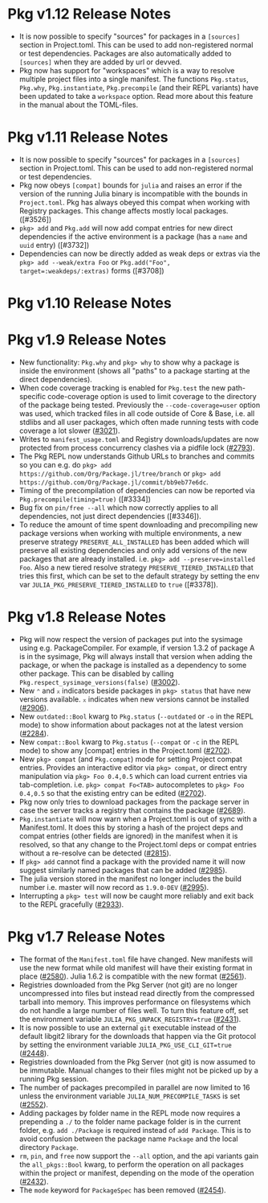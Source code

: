 Pkg v1.12 Release Notes
=======================

- It is now possible to specify "sources" for packages in a `[sources]` section in Project.toml.
  This can be used to add non-registered normal or test dependencies. Packages are also automatically added to `[sources]` when they are added by url or devved.
- Pkg now has support for "workspaces" which is a way to resolve multiple project files into a single manifest.
  The functions `Pkg.status`, `Pkg.why`, `Pkg.instantiate`, `Pkg.precompile` (and their REPL variants) have been updated
  to take a `workspace` option. Read more about this feature in the manual about the TOML-files.

Pkg v1.11 Release Notes
=======================

- It is now possible to specify "sources" for packages in a `[sources]` section in Project.toml.
  This can be used to add non-registered normal or test dependencies.
- Pkg now obeys `[compat]` bounds for `julia` and raises an error if the version of the running Julia binary is incompatible with the bounds in `Project.toml`.
  Pkg has always obeyed this compat when working with Registry packages. This change affects mostly local packages. ([#3526])
- `pkg> add` and `Pkg.add` will now add compat entries for new direct dependencies if the active environment is a
  package (has a `name` and `uuid` entry) ([#3732])
- Dependencies can now be directly added as weak deps or extras via the `pkg> add --weak/extra Foo` or
  `Pkg.add("Foo", target=:weakdeps/:extras)` forms ([#3708])

Pkg v1.10 Release Notes
=======================

Pkg v1.9 Release Notes
=======================

- New functionality: `Pkg.why` and `pkg> why` to show why a package is inside the environment (shows all "paths" to a package starting at the direct dependencies).
- When code coverage tracking is enabled for `Pkg.test` the new path-specific code-coverage option is used to limit coverage
  to the directory of the package being tested. Previously the `--code-coverage=user` option was used, which tracked files
  in all code outside of Core & Base, i.e. all stdlibs and all user packages, which often made running tests with
  code coverage a lot slower ([#3021]).
- Writes to `manifest_usage.toml` and Registry downloads/updates are now protected from process concurrency clashes via
  a pidfile lock ([#2793]).
- The Pkg REPL now understands Github URLs to branches and commits so you can e.g. do `pkg> add https://github.com/Org/Package.jl/tree/branch`
  or `pkg> add https://github.com/Org/Package.jl/commit/bb9eb77e6dc`.
- Timing of the precompilation of dependencies can now be reported via `Pkg.precompile(timing=true)` ([#3334])
- Bug fix on `pin/free --all` which now correctly applies to all dependencies, not just direct dependencies ([#3346]).
- To reduce the amount of time spent downloading and precompiling new package versions when working with multiple
  environments, a new preserve strategy `PRESERVE_ALL_INSTALLED` has been added which will preserve all existing
  dependencies and only add versions of the new packages that are already installed. i.e. `pkg> add --preserve=installed Foo`.
  Also a new tiered resolve strategy `PRESERVE_TIERED_INSTALLED` that tries this first, which can be set to the default
  strategy by setting the env var `JULIA_PKG_PRESERVE_TIERED_INSTALLED` to `true` ([#3378]).

Pkg v1.8 Release Notes
======================

- Pkg will now respect the version of packages put into the sysimage using e.g. PackageCompiler. For example,
  if version 1.3.2 of package A is in the sysimage, Pkg will always install that version when adding the package,
  or when the package is installed as a dependency to some other package. This can be disabled by calling
  `Pkg.respect_sysimage_versions(false)` ([#3002]).
- New `⌃` and `⌅` indicators beside packages in `pkg> status` that have new versions available.
  `⌅` indicates when new versions cannot be installed ([#2906]).
- New `outdated::Bool` kwarg to `Pkg.status` (`--outdated` or `-o` in the REPL mode) to show
  information about packages not at the latest version ([#2284]).
- New `compat::Bool` kwarg to `Pkg.status` (`--compat` or `-c` in the REPL mode) to show any [compat]
  entries in the Project.toml ([#2702]).
- New `pkg> compat` (and `Pkg.compat`) mode for setting Project compat entries. Provides an interactive editor
  via `pkg> compat`, or direct entry manipulation via `pkg> Foo 0.4,0.5` which can load current entries via tab-completion.
  i.e. `pkg> compat Fo<TAB>` autocompletes to `pkg> Foo 0.4,0.5` so that the existing entry can be edited ([#2702]).
- Pkg now only tries to download packages from the package server in case the server tracks a registry that contains
  the package ([#2689]).
- `Pkg.instantiate` will now warn when a Project.toml is out of sync with a Manifest.toml. It does this by storing a hash
  of the project deps and compat entries (other fields are ignored) in the manifest when it is resolved, so that any change
  to the Project.toml deps or compat entries without a re-resolve can be detected ([#2815]).
- If `pkg> add` cannot find a package with the provided name it will now suggest similarly named packages that can be added ([#2985]).
- The julia version stored in the manifest no longer includes the build number i.e. master will now record as `1.9.0-DEV` ([#2995]).
- Interrupting a `pkg> test` will now be caught more reliably and exit back to the REPL gracefully ([#2933]).

Pkg v1.7 Release Notes
======================

- The format of the `Manifest.toml` file have changed. New manifests will use
  the new format while old manifest will have their existing format in place ([#2580]).
  Julia 1.6.2 is compatible with the new format ([#2561]).
- Registries downloaded from the Pkg Server (not git) are no longer uncompressed into files but instead read directly from the compressed tarball into memory. This improves performance on
  filesystems which do not handle a large number of files well. To turn this feature off, set the environment variable `JULIA_PKG_UNPACK_REGISTRY=true` ([#2431]).
- It is now possible to use an external `git` executable instead of the default libgit2 library for
  the downloads that happen via the Git protocol by setting the environment variable `JULIA_PKG_USE_CLI_GIT=true` ([#2448]).
- Registries downloaded from the Pkg Server (not git) is now assumed to be immutable. Manual changes to their files might not be picked up by a running Pkg session.
- The number of packages precompiled in parallel are now limited to 16 unless the
  environment variable `JULIA_NUM_PRECOMPILE_TASKS` is set ([#2552]).
- Adding packages by folder name in the REPL mode now requires a prepending a `./` to the folder name package folder is in the current folder, e.g. `add ./Package` is required instead of `add Package`. This is to avoid confusion between the package name `Package` and the local directory `Package`.
- `rm`, `pin`, and `free` now support the `--all` option, and the api variants gain the `all_pkgs::Bool` kwarg, to perform the operation on all packages within the project or manifest, depending on the mode of the operation ([#2432]).
- The `mode` keyword for `PackageSpec` has been removed ([#2454]).

<!--- Generated by NEWS-update.jl --->
[#2284]: https://github.com/JuliaLang/Pkg.jl/issues/2284
[#2431]: https://github.com/JuliaLang/Pkg.jl/issues/2431
[#2432]: https://github.com/JuliaLang/Pkg.jl/issues/2432
[#2448]: https://github.com/JuliaLang/Pkg.jl/issues/2448
[#2454]: https://github.com/JuliaLang/Pkg.jl/issues/2454
[#2552]: https://github.com/JuliaLang/Pkg.jl/issues/2552
[#2561]: https://github.com/JuliaLang/Pkg.jl/issues/2561
[#2580]: https://github.com/JuliaLang/Pkg.jl/issues/2580
[#2689]: https://github.com/JuliaLang/Pkg.jl/issues/2689
[#2702]: https://github.com/JuliaLang/Pkg.jl/issues/2702
[#2793]: https://github.com/JuliaLang/Pkg.jl/issues/2793
[#2815]: https://github.com/JuliaLang/Pkg.jl/issues/2815
[#2906]: https://github.com/JuliaLang/Pkg.jl/issues/2906
[#2933]: https://github.com/JuliaLang/Pkg.jl/issues/2933
[#2985]: https://github.com/JuliaLang/Pkg.jl/issues/2985
[#2995]: https://github.com/JuliaLang/Pkg.jl/issues/2995
[#3002]: https://github.com/JuliaLang/Pkg.jl/issues/3002
[#3021]: https://github.com/JuliaLang/Pkg.jl/issues/3021
